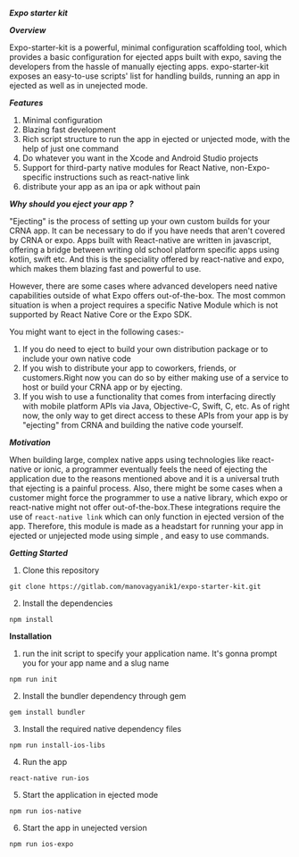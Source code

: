 ***Expo starter kit***

***Overview***

Expo-starter-kit is a powerful, minimal configuration scaffolding tool, which provides a basic configuration for ejected apps built 
with expo, saving the developers from the hassle of manually ejecting apps. expo-starter-kit exposes an easy-to-use scripts' 
list for handling builds, running an app in ejected as well as in unejected mode.

***Features***

1. Minimal configuration
2. Blazing fast development
3. Rich script structure to run the app in ejected or unjected mode, with the help of just one command
4. Do whatever you want in the Xcode and Android Studio projects
5. Support for third-party native modules for React Native, non-Expo-specific instructions such as react-native link  
6. distribute your app as an ipa or apk without pain

***Why should you eject your app ?***

"Ejecting" is the process of setting up your own custom builds for your CRNA app. It can be necessary to do if you have needs that 
aren't covered by CRNA or expo. Apps built with React-native are written in javascript, offering a bridge between writing old school
platform specific apps using kotlin, swift etc. And this is the speciality offered by react-native and expo, which makes them blazing
fast and powerful to use.

However, there are some cases where advanced developers need native capabilities outside of what Expo offers out-of-the-box. 
The most common situation is when a project requires a specific Native Module which is not supported by React Native Core or the Expo 
SDK.

You might want to eject in the following cases:-
1. If you do need to eject to build your own distribution package or to include your own native code
2. If you wish to distribute your app to coworkers, friends, or customers.Right now you can do so by either making use 
   of a service to host or build your CRNA app or by ejecting.
3. If you wish to use a functionality that comes from interfacing directly with mobile platform APIs via Java, Objective-C, Swift, C,
   etc. As of right now, the only way to get direct access to these APIs from your app is by "ejecting" from CRNA and building the 
   native code yourself.


***Motivation***

When building large, complex native apps using technologies like react-native or ionic, a programmer eventually feels the need of 
ejecting  the application due to the reasons  mentioned above and it is a universal truth that ejecting is a painful process. 
Also, there might be some cases when a customer might force the programmer to use a native library, which expo or react-native might
not offer out-of-the-box.These integrations require the use of ``react-native link`` which can only function in ejected version of the app.
Therefore, this module is made as a headstart for running your app in ejected or unjejected mode using simple , and easy to use 
commands. 

***Getting Started***
1. Clone this repository
 ```
git clone https://gitlab.com/manovagyanik1/expo-starter-kit.git 
```
2. Install the dependencies
 ```
 npm install
 ```

**Installation**
1. run the init script to specify your application name. It's gonna prompt you for your app name  and a slug name
 ```
npm run init
 ```
2. Install the bundler dependency through gem
 ```
 gem install bundler
 ```
3. Install the required native dependency files
 ```
 npm run install-ios-libs
 ```
 4. Run the app
 ```
 react-native run-ios
 ```
 5. Start the application in ejected mode
 ```
 npm run ios-native
 ```
 6. Start the app in unejected version
 ```
 npm run ios-expo
 ```

